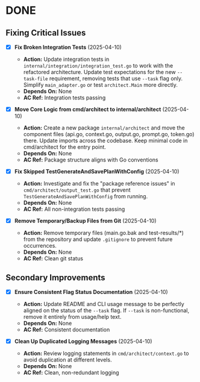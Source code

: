 # DONE

## Fixing Critical Issues

- [x] **Fix Broken Integration Tests** (2025-04-10)
  - **Action:** Update integration tests in `internal/integration/integration_test.go` to work with the refactored architecture. Update test expectations for the new `--task-file` requirement, removing tests that use `--task` flag only. Simplify `main_adapter.go` or test `architect.Main` more directly.
  - **Depends On:** None
  - **AC Ref:** Integration tests passing

- [x] **Move Core Logic from cmd/architect to internal/architect** (2025-04-10)
  - **Action:** Create a new package `internal/architect` and move the component files (api.go, context.go, output.go, prompt.go, token.go) there. Update imports across the codebase. Keep minimal code in cmd/architect for the entry point. 
  - **Depends On:** None
  - **AC Ref:** Package structure aligns with Go conventions

- [x] **Fix Skipped TestGenerateAndSavePlanWithConfig** (2025-04-10)
  - **Action:** Investigate and fix the "package reference issues" in `cmd/architect/output_test.go` that prevent `TestGenerateAndSavePlanWithConfig` from running.
  - **Depends On:** None
  - **AC Ref:** All non-integration tests passing

- [x] **Remove Temporary/Backup Files from Git** (2025-04-10)
  - **Action:** Remove temporary files (main.go.bak and test-results/*) from the repository and update `.gitignore` to prevent future occurrences.
  - **Depends On:** None
  - **AC Ref:** Clean git status

## Secondary Improvements

- [x] **Ensure Consistent Flag Status Documentation** (2025-04-10)
  - **Action:** Update README and CLI usage message to be perfectly aligned on the status of the `--task` flag. If `--task` is non-functional, remove it entirely from usage/help text.
  - **Depends On:** None
  - **AC Ref:** Consistent documentation

- [x] **Clean Up Duplicated Logging Messages** (2025-04-10)
  - **Action:** Review logging statements in `cmd/architect/context.go` to avoid duplication at different levels.
  - **Depends On:** None 
  - **AC Ref:** Clean, non-redundant logging
